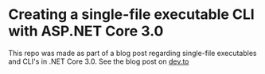 # Creating a single-file executable CLI with ASP.NET Core 3.0
This repo was made as part of a blog post regarding single-file executables and CLI's in .NET Core 3.0.
See the blog post on [dev.to](https://dev.to/itminds/grpc-in-asp-net-core-3-0-pm "Creating a single-file executable CLI with ASP.NET Core 3.0 | dev.to")
